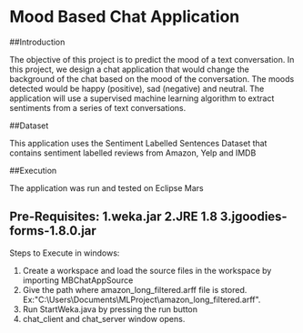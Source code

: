 # Mood Based Chat Application
##Introduction

The objective of this project is to predict the mood of a text conversation. In this project, we
design a chat application that would change the background of the chat based on the mood of
the conversation. The moods detected would be happy (positive), sad (negative) and neutral.
The application will use a supervised machine learning algorithm to extract sentiments from a
series of text conversations.

##Dataset

This application uses the Sentiment Labelled Sentences Dataset that contains sentiment labelled reviews from Amazon, Yelp and IMDB

##Execution

The application was run and tested on Eclipse Mars

Pre-Requisites:
1.weka.jar
2.JRE 1.8
3.jgoodies-forms-1.8.0.jar
-------------------------------------------------------------------------
Steps to Execute in windows:

1. Create a workspace and load the source files in the workspace by importing MBChatAppSource
2. Give the path where amazon_long_filtered.arff file is stored. Ex:"C:\\Users\\Documents\\MLProject\\amazon_long_filtered.arff". 
3. Run StartWeka.java by pressing the run button
4. chat_client and chat_server window opens.
